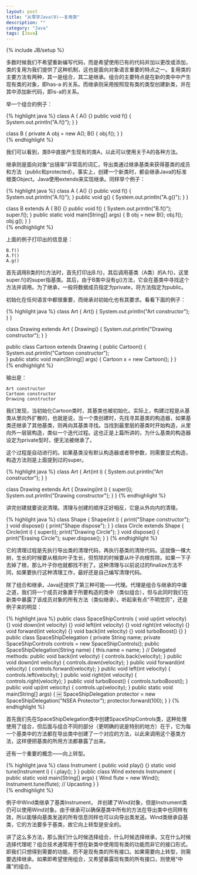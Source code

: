 ```yaml
---
layout: post
title: "从零学Java(9)——复用类"
description: ""
category: "Java"
tags: [Java]
---
```

{% include JB/setup %}

多数时候我们不希望重新编写代码，而是希望使用已有的代码并加以更改或添加，类的复用为我们提供了这种机制，这也是面向对象语言重要的特点之一。复用类的主要方法有两种，其一是组合，其二是继承。组合的主要特点是在新的类中中产生现有类的对象，即has-a
的关系。而继承则采用按照现有类的类型创建新类，并在其中添加新代码，即is-a的关系。

举一个组合的例子：

{% highlight java %}
class A {
    A() {}
    public void f() {
        System.out.println("A.f()");
    }
}

class B {
    private A obj = new A();
    B() {
        obj.f();
    }
}     
{% endhighlight %}

我们可以看到，类B中直接产生现有的类A，以此可以使用关于A的各种方法。

继承则是面向对象“出镜率”非常高的词汇，导出类通过继承基类来获得基类的成员和方法（public和protected）。事实上，创建一个新类时，都会继承Java的标准根类Object。Java使用extends来实现继承。同样举个例子：

{% highlight java %}
class A {
    A() {}
    public void f() {
        System.out.println("A.f()");
    }
    public void g() {
        System.out.println("A.g()");
    }
}

class B extends A {
    B() {}
    public void f() {
        System.out.println("B.f()”);
        super.f();
    }
    public static void main(String[] args) {
        B obj = new B();
        obj.f();
        obj.g();
    }
}     
{% endhighlight %} 

上面的例子打印出的信息是：
    
    B.f()
    A.f()
    A.g()

首先调用B类的f()方法时，首先打印出B.f()，其后调用基类（A类）的A.f()，这里super.f()的super指基类。其后，由于B类中没有g()方法，它会在基类中寻找这个方法并调用。为了继承，一般将数据成员指定为private，将方法指定为public。

初始化在任何语言中都很重要，而继承对初始化也有其要求。看看下面的例子：

{% highlight java %}
class Art {
    Art() {
        System.out.println("Art constructor");
    }
}

class Drawing extends Art {
    Drawing() {
        System.out.println("Drawing constructor");
    }
} 

public class Cartoon extends Drawing {
    public Cartoon() {
        System.out.println("Cartoon constructor");         
    }
    public static void main(String[] args) {
        Cartoon x = new Cartoon();
    }
}     
{% endhighlight %} 

输出是：

    Art constructor
    Cartoon constructor
    Drawing constructor

我们发现，当初始化Cartoon类时，其基类也被初始化。实际上，构建过程是从基类从里向外扩散的，也就是说，当一个类创建时，先找寻其基类的构造器，如果基类还继承了其他基类，则再向其基类寻找。当找到最里层的基类时开始构造，从里向外一层层构造，类似一个迭代过程。这也正是上篇所讲的，为什么基类的构造器设定为private型时，便无法被继承了。

这个过程是自动进行的。如果基类没有默认构造器或者带参数，则需要显式构造，构造方法则是上面提到过的super。

{% highlight java %}
class Art {
    Art(int i) {
        System.out.println("Art constructor");
    }
}

class Drawing extends Art {
    Drawing(int i) {
        super(i);
        System.out.println("Drawing constructor");
    }
} 
{% endhighlight %} 

讲完创建就要说说清理。清理与创建的顺序正好相反，它是从外向内的清理。

{% highlight java %}
class Shape {
    Shape(int i) { print("Shape constructor"); }
    void dispose() { print("Shape dispose"); }
}
class Circle extends Shape {
    Circle(int i) {
        super(i);
        print("Drawing Circle");
    }
    void dispose() {
        print("Erasing Circle");
        super.dispose();
    }
} 
{% endhighlight %}  

它的清理过程是先执行导出类的清理代码，再执行基类的清除代码。这就像一棵大树，生长的时候要从根向叶子生长，但剪除的时候要从叶子向根剪除。如果一下子去掉了根，那么叶子你也就都找不到了。这种清理与以前说过的finalize方法不同，如果要执行这种清理工作，最好还是自己编写清理代码。

除了组合和继承，Java还提供了第三种可能——代理。代理是组合与继承的中庸之道，我们将一个成员对象置于所要构造的类中（类似组合），但与此同时我们在新类中暴露了该成员对象的所有方法（类似继承）。听起来有点“不明觉厉”，还是例子来的明显：

{% highlight java %}
public class SpaceShipControls {
    void up(int velocity) {}
    void down(int velocity) {}
    void left(int velocity) {}
    void right(int velocity) {}
    void forward(int velocity) {}
    void back(int velocity) {}
    void turboBoost() {}
} 
public class SpaceShipDelegation {
    private String name;
    private SpaceShipControls controls = new SpaceShipControls();
    public SpaceShipDelegation(String name) {
        this.name = name;
	}
    // Delegated methods:
    public void back(int velocity) {
        controls.back(velocity);
    }
    public void down(int velocity) {
        controls.down(velocity);
    }
    public void forward(int velocity) {
        controls.forward(velocity);
    }
    public void left(int velocity) {
        controls.left(velocity);
    }
    public void right(int velocity) {
        controls.right(velocity);
    }
    public void turboBoost() {
        controls.turboBoost();
    }
    public void up(int velocity) {
        controls.up(velocity);
    }
    public static void main(String[] args) {
￼       SpaceShipDelegation protector =
        new SpaceShipDelegation("NSEA Protector");
        protector.forward(100);
    }
} 
{% endhighlight %} 

首先我们先在SpaceShipDelegation类中创建SpaceShipControls类，这种处理使用了组合，但后面与组合不同的部分（更明确的说是特别的地方）在于，它为每一个基类中的方法都在导出类中创建了一个对应的方法，以此来调用这个基类方法，这样便把基类的所用方法都暴露了出来。

还有一个重要的概念——向上转型。

{% highlight java %}
class Instrument {
    public void play() {}
    static void tune(Instrument i) {
    i.play(); }
}
    public class Wind extends Instrument {
        public static void main(String[] args) {
        Wind flute = new Wind();
        Instrument.tune(flute); // Upcasting
    }
}  
{% endhighlight %}  

例子中Wind类继承了基类Instrument， 并创建了Wind对象，但是Instrument类仍可以使用Wind对象。由于继承可以确保基类中所有的方法在导出类中也同样有效，所以能够向基类发送的所有信息同样也可以向导出类发送。Wind类继承自基类，它的方法要多于基类，故它向上转型是安全的。

讲了这么多方法，那么我们什么时候选择组合，什么时候选择继承，又在什么时候选择代理呢？组合技术通常用于想在新类中使用现有类的功能而非它的接口形式。即我们只想得到需要的功能，而不是现有类的所有接口。如果需要向上转型，则需要选择继承。如果即希望使用组合，又希望暴露现有类的所有接口，则使用“中庸”的组合。


